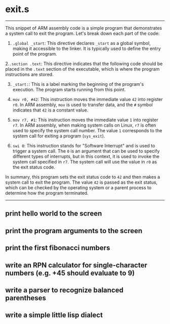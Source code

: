 # exit.s
________________________________________________________________________________________________________________
 This snippet of ARM assembly code is a simple program that demonstrates a system call to exit the program. 
 Let's break down each part of the code:
 1. `.global _start`: This directive declares `_start` as a global symbol, making it accessible to the linker.
 It is typically used to define the entry point of the program.

 2.`.section .text`: This directive indicates that the following code should be placed in the `.text`
 section of the executable, which is where the program instructions are stored.

 3. `_start:`: This is a label marking the beginning of the program's execution. The program starts running from this point.

 4. `mov r0, #42`: This instruction moves the immediate value `42` into register `r0`. In ARM assembly,
 `mov` is used to transfer data, and the `#` symbol indicates that `42` is a constant value.

 5. `mov r7, #1`: This instruction moves the immediate value `1` into register `r7`. In ARM assembly,
     when making system calls on Linux, `r7` is often used to specify the system call number.
     The value `1` corresponds to the system call for exiting a program (`sys_exit`).

 6. `swi 0`: This instruction stands for "Software Interrupt" and is used to trigger a system call.
     The `0` is an argument that can be used to specify different types of interrupts, but in this context,
     it is used to invoke the system call specified in `r7`. The system call will use the value in `r0` as the exit status code.

In summary, this program sets the exit status code to `42` and then makes a system call to exit the program. The value `42` 
is passed as the exit status, which can be checked by the operating system or a parent process to determine how the program terminated.
______________________________________________________________________________________________________________

## print hello world to the screen

## print the program arguments to the screen

## print the first <arg1> fibonacci numbers

## write an RPN calculator for single-character numbers (e.g. +45 should evaluate to 9)

## write a parser to recognize balanced parentheses

## write a simple little lisp dialect
